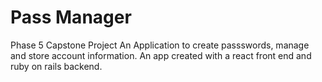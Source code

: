 # Pass Manager

Phase 5 Capstone Project
An Application to create passswords, manage and store account information.
An app created with a react front end and ruby on rails backend.
